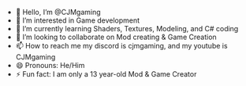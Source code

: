 - 👋 Hello, I’m @CJMgaming
- 👀 I’m interested in Game development
- 🌱 I’m currently learning Shaders, Textures, Modeling, and C# coding 
- 💞️ I’m looking to collaborate on Mod creating & Game Creation
- 📫 How to reach me my discord is cjmgaming, and my youtube is CJMgaming
- 😄 Pronouns: He/Him
- ⚡ Fun fact: I am only a 13 year-old Mod & Game Creator

<!---
CJMgaming/CJMgaming is a ✨ special ✨ repository because its `README.md` (this file) appears on your GitHub profile.
You can click the Preview link to take a look at your changes.
--->
